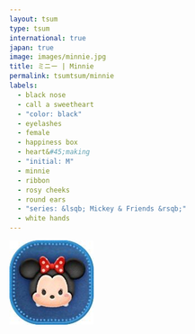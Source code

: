 ```yaml
---
layout: tsum
type: tsum
international: true
japan: true
image: images/minnie.jpg
title: ミニー | Minnie
permalink: tsumtsum/minnie
labels:
  - black nose
  - call a sweetheart
  - "color: black"
  - eyelashes
  - female
  - happiness box
  - heart&#45;making
  - "initial: M"
  - minnie
  - ribbon
  - rosy cheeks
  - round ears
  - "series: &lsqb; Mickey & Friends &rsqb;"
  - white hands
---
```

<img class="ui image" src="../images/minnie.jpg">
